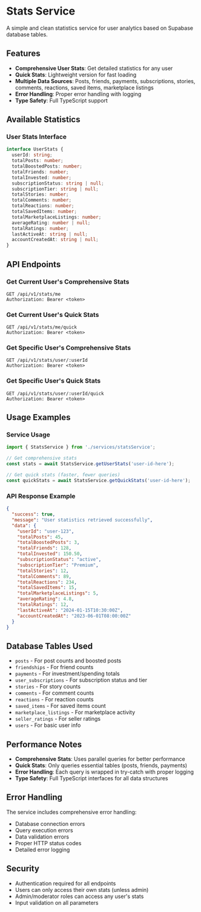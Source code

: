 # Stats Service

A simple and clean statistics service for user analytics based on Supabase database tables.

## Features

- **Comprehensive User Stats**: Get detailed statistics for any user
- **Quick Stats**: Lightweight version for fast loading
- **Multiple Data Sources**: Posts, friends, payments, subscriptions, stories, comments, reactions, saved items, marketplace listings
- **Error Handling**: Proper error handling with logging
- **Type Safety**: Full TypeScript support

## Available Statistics

### User Stats Interface
```typescript
interface UserStats {
  userId: string;
  totalPosts: number;
  totalBoostedPosts: number;
  totalFriends: number;
  totalInvested: number;
  subscriptionStatus: string | null;
  subscriptionTier: string | null;
  totalStories: number;
  totalComments: number;
  totalReactions: number;
  totalSavedItems: number;
  totalMarketplaceListings: number;
  averageRating: number | null;
  totalRatings: number;
  lastActiveAt: string | null;
  accountCreatedAt: string | null;
}
```

## API Endpoints

### Get Current User's Comprehensive Stats
```
GET /api/v1/stats/me
Authorization: Bearer <token>
```

### Get Current User's Quick Stats
```
GET /api/v1/stats/me/quick
Authorization: Bearer <token>
```

### Get Specific User's Comprehensive Stats
```
GET /api/v1/stats/user/:userId
Authorization: Bearer <token>
```

### Get Specific User's Quick Stats
```
GET /api/v1/stats/user/:userId/quick
Authorization: Bearer <token>
```

## Usage Examples

### Service Usage
```typescript
import { StatsService } from './services/statsService';

// Get comprehensive stats
const stats = await StatsService.getUserStats('user-id-here');

// Get quick stats (faster, fewer queries)
const quickStats = await StatsService.getQuickStats('user-id-here');
```

### API Response Example
```json
{
  "success": true,
  "message": "User statistics retrieved successfully",
  "data": {
    "userId": "user-123",
    "totalPosts": 45,
    "totalBoostedPosts": 3,
    "totalFriends": 128,
    "totalInvested": 150.50,
    "subscriptionStatus": "active",
    "subscriptionTier": "Premium",
    "totalStories": 12,
    "totalComments": 89,
    "totalReactions": 234,
    "totalSavedItems": 15,
    "totalMarketplaceListings": 5,
    "averageRating": 4.8,
    "totalRatings": 12,
    "lastActiveAt": "2024-01-15T10:30:00Z",
    "accountCreatedAt": "2023-06-01T08:00:00Z"
  }
}
```

## Database Tables Used

- `posts` - For post counts and boosted posts
- `friendships` - For friend counts
- `payments` - For investment/spending totals
- `user_subscriptions` - For subscription status and tier
- `stories` - For story counts
- `comments` - For comment counts
- `reactions` - For reaction counts
- `saved_items` - For saved items count
- `marketplace_listings` - For marketplace activity
- `seller_ratings` - For seller ratings
- `users` - For basic user info

## Performance Notes

- **Comprehensive Stats**: Uses parallel queries for better performance
- **Quick Stats**: Only queries essential tables (posts, friends, payments)
- **Error Handling**: Each query is wrapped in try-catch with proper logging
- **Type Safety**: Full TypeScript interfaces for all data structures

## Error Handling

The service includes comprehensive error handling:
- Database connection errors
- Query execution errors
- Data validation errors
- Proper HTTP status codes
- Detailed error logging

## Security

- Authentication required for all endpoints
- Users can only access their own stats (unless admin)
- Admin/moderator roles can access any user's stats
- Input validation on all parameters
